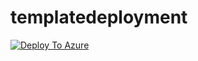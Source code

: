 # templatedeployment

[![Deploy To Azure](https://aka.ms/deploytoazurebutton)](https://portal.azure.com/#create/Microsoft.Template/uri/https%3A%2F%2Fraw.githubusercontent.com%2Fsalmanmkc%2Ftemplatedeployment%2Fmain%2Ftemplate.json%3Ftoken%3DAHVNZXT7UYDMJKB2FPAUKKTAGPHZ2)
